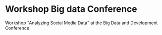 # Workshop Big data Conference

Workshop "Analyzing Social Media Data" at the Big Data and Development Conference


